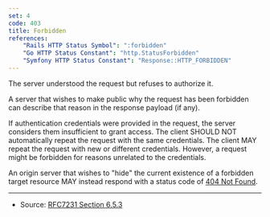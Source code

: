 ```yaml
---
set: 4
code: 403
title: Forbidden
references:
    "Rails HTTP Status Symbol": ":forbidden"
    "Go HTTP Status Constant": "http.StatusForbidden"
    "Symfony HTTP Status Constant": "Response::HTTP_FORBIDDEN"
---
```


The server understood the request but refuses to authorize it.

A server that wishes to make public why the request has been forbidden can
describe that reason in the response payload (if any).

If authentication credentials were provided in the request, the server considers
them insufficient to grant access. The client SHOULD NOT automatically repeat
the request with the same credentials. The client MAY repeat the request with
new or different credentials. However, a request might be forbidden for reasons
unrelated to the credentials.

An origin server that wishes to "hide" the current existence of a forbidden
target resource MAY instead respond with a status code of
[404 Not Found](/404).

---

* Source: [RFC7231 Section 6.5.3][1]

[1]: <http://tools.ietf.org/html/rfc7231#section-6.5.3>
